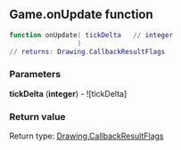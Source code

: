 ## Game.onUpdate function


```lua
function onUpdate( tickDelta   // integer
                 )
// returns: Drawing.CallbackResultFlags
```


### Parameters

**tickDelta** (**integer**) - ![tickDelta]

### Return value

Return type: [Drawing.CallbackResultFlags](../Drawing/CallbackResultFlags.md)

